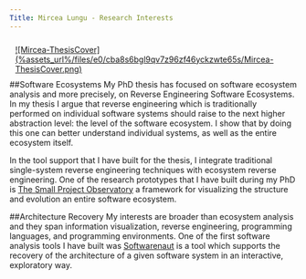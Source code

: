 ```yaml
---
Title: Mircea Lungu - Research Interests
---
```


<div style="float:right; padding: 10px">
<a href="/archive/papers/Lung09b.pdf">
![Mircea-ThesisCover](%assets_url%/files/e0/cba8s6bgl9qv7z96zf46yckzwte65s/Mircea-ThesisCover.png)
</a>
</div>

##Software Ecosystems
My PhD thesis has focused on software ecosystem analysis and more precisely, on Reverse Engineering Software Ecosystems. In my thesis I argue that reverse engineering which is traditionally performed on individual software systems should raise to the next higher abstraction level: the level of the software ecosystem. I show that by doing this one can better understand individual systems, as well as the entire ecosystem itself. 

In the tool support that I have built for the thesis, I integrate traditional single-system reverse engineering techniques with ecosystem reverse engineering.
One of the research prototypes that I have built during my PhD is 
[The Small Project Observatory](%base_url%/research/SPO) a framework for visualizing the structure and evolution an entire software ecosystem. 

##Architecture Recovery
My interests are broader than ecosystem analysis and they span information visualization, reverse engineering, programming languages, and programming environments. One of the first software analysis tools I have built was [Softwarenaut](http://scg.unibe.ch/softwarenaut) is a tool which supports the recovery of the architecture of a given software system in an interactive, exploratory way.
